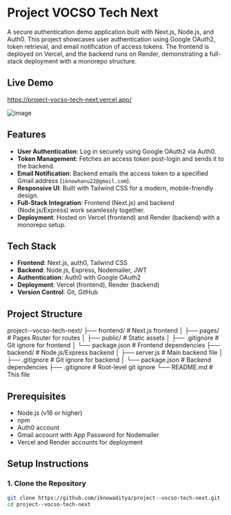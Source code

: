 # Project VOCSO Tech Next

A secure authentication demo application built with Next.js, Node.js, and Auth0. This project showcases user authentication using Google OAuth2, token retrieval, and email notification of access tokens. The frontend is deployed on Vercel, and the backend runs on Render, demonstrating a full-stack deployment with a monorepo structure.

## Live Demo

https://project-vocso-tech-next.vercel.app/

![image](https://github.com/user-attachments/assets/effe192a-cc4d-4d95-9322-1fbf5ea8b0b2)


## Features
- **User Authentication**: Log in securely using Google OAuth2 via Auth0.
- **Token Management**: Fetches an access token post-login and sends it to the backend.
- **Email Notification**: Backend emails the access token to a specified Gmail address (`iknowhanu22@gmail.com`).
- **Responsive UI**: Built with Tailwind CSS for a modern, mobile-friendly design.
- **Full-Stack Integration**: Frontend (Next.js) and backend (Node.js/Express) work seamlessly together.
- **Deployment**: Hosted on Vercel (frontend) and Render (backend) with a monorepo setup.

## Tech Stack
- **Frontend**: Next.js, auth0, Tailwind CSS
- **Backend**: Node.js, Express, Nodemailer, JWT
- **Authentication**: Auth0 with Google OAuth2
- **Deployment**: Vercel (frontend), Render (backend)
- **Version Control**: Git, GitHub

## Project Structure
project--vocso-tech-next/
├── frontend/               # Next.js frontend
│   ├── pages/             # Pages Router for routes
│   ├── public/            # Static assets
│   ├── .gitignore         # Git ignore for frontend
│   └── package.json       # Frontend dependencies
├── backend/                # Node.js/Express backend
│   ├── server.js          # Main backend file
│   ├── .gitignore         # Git ignore for backend
│   └── package.json       # Backend dependencies
├── .gitignore             # Root-level git ignore
└── README.md              # This file


## Prerequisites
- Node.js (v16 or higher)
- npm
- Auth0 account
- Gmail account with App Password for Nodemailer
- Vercel and Render accounts for deployment

## Setup Instructions
### 1. Clone the Repository
```bash
git clone https://github.com/iknowaditya/project--vocso-tech-next.git
cd project--vocso-tech-next
